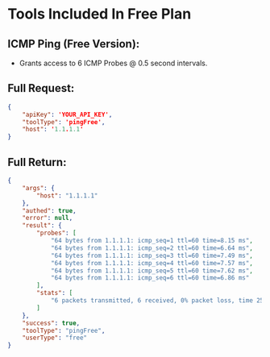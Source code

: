 # Tools Included In Free Plan


## ICMP Ping (Free Version):
- Grants access to 6 ICMP Probes @ 0.5 second intervals.

## Full Request:
```json
{
    "apiKey": 'YOUR_API_KEY',
    "toolType": 'pingFree',
    "host": '1.1.1.1'
}
```

## Full Return:
```json
{
    "args": {
        "host": "1.1.1.1"
    },
    "authed": true,
    "error": null,
    "result": {
        "probes": [
            "64 bytes from 1.1.1.1: icmp_seq=1 ttl=60 time=8.15 ms",
            "64 bytes from 1.1.1.1: icmp_seq=2 ttl=60 time=6.64 ms",
            "64 bytes from 1.1.1.1: icmp_seq=3 ttl=60 time=7.49 ms",
            "64 bytes from 1.1.1.1: icmp_seq=4 ttl=60 time=7.57 ms",
            "64 bytes from 1.1.1.1: icmp_seq=5 ttl=60 time=7.62 ms",
            "64 bytes from 1.1.1.1: icmp_seq=6 ttl=60 time=6.86 ms"
        ],
        "stats": [
            "6 packets transmitted, 6 received, 0% packet loss, time 2510ms"
        ]
    },
    "success": true,
    "toolType": "pingFree",
    "userType": "free"
}
```



